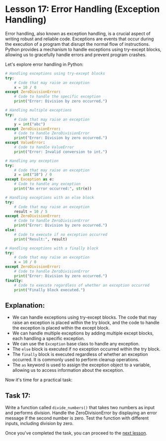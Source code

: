 # Lesson 17: Error Handling (Exception Handling)

Error handling, also known as exception handling, is a crucial aspect of writing robust and reliable code. Exceptions are events that occur during the execution of a program that disrupt the normal flow of instructions. Python provides a mechanism to handle exceptions using try-except blocks, allowing us to gracefully handle errors and prevent program crashes.

Let's explore error handling in Python:

```python
# Handling exceptions using try-except blocks
try:
    # Code that may raise an exception
    x = 10 / 0
except ZeroDivisionError:
    # Code to handle the specific exception
    print("Error: Division by zero occurred.")

# Handling multiple exceptions
try:
    # Code that may raise an exception
    y = int("abc")
except ZeroDivisionError:
    # Code to handle ZeroDivisionError
    print("Error: Division by zero occurred.")
except ValueError:
    # Code to handle ValueError
    print("Error: Invalid conversion to int.")

# Handling any exception
try:
    # Code that may raise an exception
    z = int("10") / 0
except Exception as e:
    # Code to handle any exception
    print("An error occurred:", str(e))

# Handling exceptions with an else block
try:
    # Code that may raise an exception
    result = 10 / 5
except ZeroDivisionError:
    # Code to handle ZeroDivisionError
    print("Error: Division by zero occurred.")
else:
    # Code to execute if no exception occurred
    print("Result:", result)

# Handling exceptions with a finally block
try:
    # Code that may raise an exception
    x = 10 / 0
except ZeroDivisionError:
    # Code to handle ZeroDivisionError
    print("Error: Division by zero occurred.")
finally:
    # Code to execute regardless of whether an exception occurred
    print("Finally block executed.")

```

## Explanation:

- We can handle exceptions using try-except blocks. The code that may raise an exception is placed within the try block, and the code to handle the exception is placed within the except block.
- We can handle multiple exceptions by adding multiple except blocks, each handling a specific exception.
- We can use the `Exception` base class to handle any exception.
- The `else` block is executed if no exception occurred within the try block.
- The `finally` block is executed regardless of whether an exception occurred. It is commonly used to perform cleanup operations.
- The `as` keyword is used to assign the exception object to a variable, allowing us to access information about the exception.

Now it's time for a practical task:

## Task 17: 
Write a function called `divide_numbers()` that takes two numbers as input and performs division. Handle the ZeroDivisionError by displaying an error message if the second number is zero. Test the function with different inputs, including division by zero.

Once you've completed the task, you can proceed to the [next lesson](018.md).
